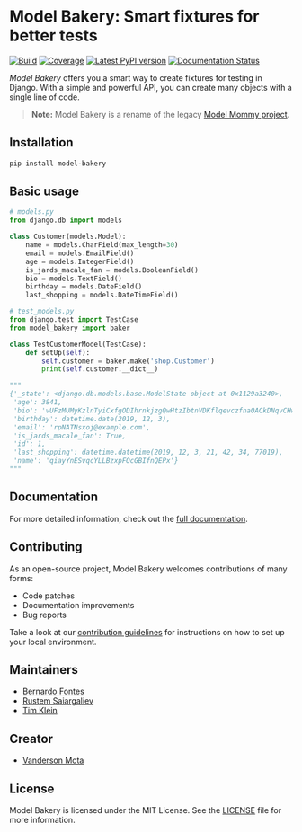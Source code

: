 # Model Bakery: Smart fixtures for better tests

[![Build](https://img.shields.io/github/actions/workflow/status/model-bakers/model_bakery/ci.yml?branch=main)](https://github.com/model-bakers/model_bakery/actions?workflow=Tests)
[![Coverage](https://img.shields.io/badge/Coverage-97%25-success)](https://github.com/model-bakers/model_bakery/actions?workflow=Tests)
[![Latest PyPI version](https://img.shields.io/pypi/v/model_bakery.svg)](https://pypi.python.org/pypi/model_bakery/)
[![Documentation Status](https://readthedocs.org/projects/model-bakery/badge/?version=latest)](https://model-bakery.readthedocs.io/en/latest/?badge=latest)

*Model Bakery* offers you a smart way to create fixtures for testing in Django. With a simple and powerful API, you can create many objects with a single line of code.

> **Note:** Model Bakery is a rename of the legacy [Model Mommy project](https://pypi.org/project/model_mommy/).

## Installation

```bash
pip install model-bakery
```

## Basic usage

```python
# models.py
from django.db import models

class Customer(models.Model):
    name = models.CharField(max_length=30)
    email = models.EmailField()
    age = models.IntegerField()
    is_jards_macale_fan = models.BooleanField()
    bio = models.TextField()
    birthday = models.DateField()
    last_shopping = models.DateTimeField()

# test_models.py
from django.test import TestCase
from model_bakery import baker

class TestCustomerModel(TestCase):
    def setUp(self):
        self.customer = baker.make('shop.Customer')
        print(self.customer.__dict__)

"""
{'_state': <django.db.models.base.ModelState object at 0x1129a3240>,
 'age': 3841,
 'bio': 'vUFzMUMyKzlnTyiCxfgODIhrnkjzgQwHtzIbtnVDKflqevczfnaOACkDNqvCHwvtWdLwoiKrCqfppAlogSLECtMmfleeveyqefkGyTGnpbkVQTtviQVDESpXascHAluGHYEotSypSiHvHzFteKIcUebrzUVigiOacfnGdvijEPrZdSCIIBjuXZMaWLrMXyrsUCdKPLRBRYklRdtZhgtxuASXdhNGhDsrnPHrYRClhrSJSVFojMkUHBvSZhoXoCrTfHsAjenCEHvcLeCecsXwXgWJcnJPSFdOmOpiHRnhSgRF',
 'birthday': datetime.date(2019, 12, 3),
 'email': 'rpNATNsxoj@example.com',
 'is_jards_macale_fan': True,
 'id': 1,
 'last_shopping': datetime.datetime(2019, 12, 3, 21, 42, 34, 77019),
 'name': 'qiayYnESvqcYLLBzxpFOcGBIfnQEPx'}
"""
```

## Documentation

For more detailed information, check out the [full documentation](https://model-bakery.readthedocs.io/).

## Contributing

As an open-source project, Model Bakery welcomes contributions of many forms:

- Code patches
- Documentation improvements
- Bug reports

Take a look at our [contribution guidelines](CONTRIBUTING.md) for instructions
on how to set up your local environment.

## Maintainers

- [Bernardo Fontes](https://github.com/berinhard/)
- [Rustem Saiargaliev](https://github.com/amureki/)
- [Tim Klein](https://github.com/timjklein36)

## Creator

- [Vanderson Mota](https://github.com/vandersonmota/)

## License

Model Bakery is licensed under the MIT License.
See the [LICENSE](LICENSE) file for more information.
